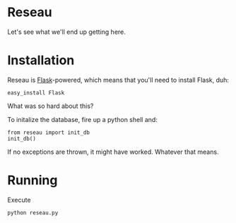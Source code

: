 Reseau
======

Let's see what we'll end up getting here.


Installation
============

Reseau is [Flask](http://flask.pocoo.org/)-powered, which means that you'll need to install Flask, duh:

    easy_install Flask

What was so hard about this?

To initalize the database, fire up a python shell and:

    from reseau import init_db
    init_db()

If no exceptions are thrown, it might have worked. Whatever that means.


Running
=======

Execute

    python reseau.py
